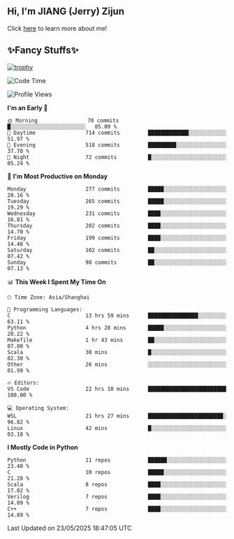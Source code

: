 ## Hi, I'm JIANG (Jerry) Zijun

Click [here](https://jzjerry.github.io/about/) to learn more about me!

## ✨Fancy Stuffs✨
[![trophy](https://github-profile-trophy.vercel.app/?username=jzjerry&theme=onedark)](https://github.com/ryo-ma/github-profile-trophy)
<!--START_SECTION:waka-->
![Code Time](http://img.shields.io/badge/Code%20Time-1%2C314%20hrs%206%20mins-blue)

![Profile Views](http://img.shields.io/badge/Profile%20Views-0-blue)

**I'm an Early 🐤** 

```text
🌞 Morning                70 commits          █░░░░░░░░░░░░░░░░░░░░░░░░   05.09 % 
🌆 Daytime                714 commits         █████████████░░░░░░░░░░░░   51.97 % 
🌃 Evening                518 commits         █████████░░░░░░░░░░░░░░░░   37.70 % 
🌙 Night                  72 commits          █░░░░░░░░░░░░░░░░░░░░░░░░   05.24 % 
```
📅 **I'm Most Productive on Monday** 

```text
Monday                   277 commits         █████░░░░░░░░░░░░░░░░░░░░   20.16 % 
Tuesday                  265 commits         █████░░░░░░░░░░░░░░░░░░░░   19.29 % 
Wednesday                231 commits         ████░░░░░░░░░░░░░░░░░░░░░   16.81 % 
Thursday                 202 commits         ████░░░░░░░░░░░░░░░░░░░░░   14.70 % 
Friday                   199 commits         ████░░░░░░░░░░░░░░░░░░░░░   14.48 % 
Saturday                 102 commits         ██░░░░░░░░░░░░░░░░░░░░░░░   07.42 % 
Sunday                   98 commits          ██░░░░░░░░░░░░░░░░░░░░░░░   07.13 % 
```


📊 **This Week I Spent My Time On** 

```text
🕑︎ Time Zone: Asia/Shanghai

💬 Programming Languages: 
C                        13 hrs 59 mins      ████████████████░░░░░░░░░   63.11 % 
Python                   4 hrs 28 mins       █████░░░░░░░░░░░░░░░░░░░░   20.22 % 
Makefile                 1 hr 43 mins        ██░░░░░░░░░░░░░░░░░░░░░░░   07.80 % 
Scala                    30 mins             █░░░░░░░░░░░░░░░░░░░░░░░░   02.30 % 
Other                    26 mins             ░░░░░░░░░░░░░░░░░░░░░░░░░   01.99 % 

🔥 Editors: 
VS Code                  22 hrs 10 mins      █████████████████████████   100.00 % 

💻 Operating System: 
WSL                      21 hrs 27 mins      ████████████████████████░   96.82 % 
Linux                    42 mins             █░░░░░░░░░░░░░░░░░░░░░░░░   03.18 % 
```

**I Mostly Code in Python** 

```text
Python                   11 repos            ██████░░░░░░░░░░░░░░░░░░░   23.40 % 
C                        10 repos            █████░░░░░░░░░░░░░░░░░░░░   21.28 % 
Scala                    8 repos             ████░░░░░░░░░░░░░░░░░░░░░   17.02 % 
Verilog                  7 repos             ████░░░░░░░░░░░░░░░░░░░░░   14.89 % 
C++                      7 repos             ████░░░░░░░░░░░░░░░░░░░░░   14.89 % 
```




 Last Updated on 23/05/2025 18:47:05 UTC
<!--END_SECTION:waka-->
